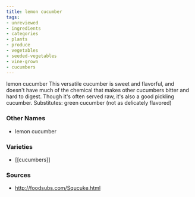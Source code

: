 ```yaml
---
title: lemon cucumber
tags:
- unreviewed
- ingredients
- categories
- plants
- produce
- vegetables
- seeded-vegetables
- vine-grown
- cucumbers
---
```

lemon cucumber This versatile cucumber is sweet and flavorful, and doesn't have much of the chemical that makes other cucumbers bitter and hard to digest. Though it's often served raw, it's also a good pickling cucumber. Substitutes: green cucumber (not as delicately flavored)

### Other Names

* lemon cucumber

### Varieties

* [[cucumbers]]

### Sources
* http://foodsubs.com/Squcuke.html
